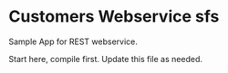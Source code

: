 Customers Webservice
sfs
=================
Sample App for REST webservice.

Start here, compile first.  Update this file as needed.


